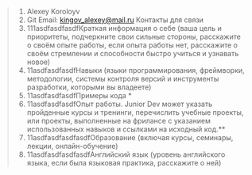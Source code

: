 > 1. Alexey Koroloyv
> 2. Git Email: kingov_alexey@mail.ru Контакты для связи
> 3. 111asdfasdfasdfКраткая информация о себе (ваша цель и приоритеты, подчеркните свои сильные стороны, расскажите о своём опыте работы, если опыта работы нет, расскажите о своём стремлении и способности быстро учиться и узнавать новое)
> 4. 11asdfasdfasdfНавыки (языки программирования, фреймворки, методологии, системы контроля версий и инструменты разработки, которыми вы владеете)
> 5. 11asdfasdfasdfПримеры кода \*
> 6. 11asdfasdfasdfОпыт работы. Junior Dev может указать пройденные курсы и тренинги, перечислить учебные проекты, или проекты, выполненные на фрилансе с указанием использованных навыков и ссылками на исходный код.\*\*
> 7. 11asdfasdfasdfasdfОбразование (включая курсы, семинары, лекции, онлайн-обучение)
> 8. 11asdfasdfasdfasdfАнглийский язык (уровень английского языка, если была языковая практика, расскажите о ней)
